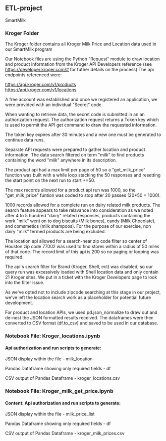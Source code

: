 ## ETL-project
SmartMilk

### Kroger Folder 

The Kroger folder contains all Kroger Milk Price and Location data used in our SmartMilk program

Our Notebook files are using the Python "Request" module to draw location and product information from the Kroger API Developers reference (see https://developer.kroger.com/# for futher details on the process)  The api endpoints referenced were:  

https://api.kroger.com/v1/products  
https://api.kroger.com/v1/locations

A free account was established and once we registered an application, we were provided with an individual "Secret" code.

When wanting to retrieve data, the secret code is submitted in an an authorization request. The authorization request returns a Token key which is used to permit the API get command to draw the requested information. 

The token key expires after 30 minutes and a new one must be generated to continue data runs.

Separate API requests were prepared to gather location and product information. The data search filtered on term "milk" to find products containing the word "milk" anywhere in its description. 

The product api had a max limit per page of 50 so a "get_milk_price" function was built with a while loop stacking the 50 responses and resetting the start point on the next run to start +=50. 

The max records allowed for a product api run was 1000, so the "get_milk_price" funtion was coded to stop after 20 passes (20*50 = 1000).   

1000 records allowed for a complete run on dairy related milk products. The search feature appears to take relavance into consideration as we noted after 4 to 5 hundred "dairy" related responses, products containing the work "milk" went on to dog biscuits (Milk bones), candy (Milk Chocolate), and comsmetics (milk shampoos). For the purpose of our exercise, non dairy "milk" termed products are being excluded.  

The location api allowed for a search-near zip code filter so center of Houston zip code 77002 was used to find stores within a radius of 50 miles of that code. The record limit of this api is 200 so no paging or looping was required. 

The api's search filter for Brand (Kroger, Shell, ect) was disabled, so our query run was excessively loaded with Shell location data and only contain 21 Kroger sites. We put in a ticket with the Kroger Developers page to look into the filter issue. 

As we've opted not to include zipcode searching at this stage in our project, we've left the location search work as a placeholder for potential future development. 

For product and location APIs, we used pd.json_normalize to draw out and de-nest the JSON formatted results received. The dataframes were then converted to CSV format (df.to_csv) and saved to be used in our database.

### Notebook File: Kroger_locations.ipynb

#### Api authorization and run scripts to generate:

JSON display within the file - milk_location

Pandas Dataframe showing only required fields - df

CSV output of Pandas Dataframe - kroger_locations.csv


### Notebook File: Kroger_milk_get_price.ipynb

#### Content: Api authorization and run scripts to generate:

JSON display within the file - milk_price_list

Pandas Dataframe showing only required fields - df

CSV output of Pandas Dataframe - kroger_milk_prices.csv


